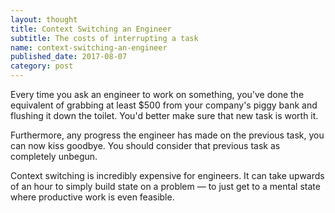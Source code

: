 ```yaml
---
layout: thought
title: Context Switching an Engineer
subtitle: The costs of interrupting a task
name: context-switching-an-engineer
published_date: 2017-08-07
category: post
---
```


Every time you ask an engineer to work on something, you've done the equivalent
of grabbing at least $500 from your company's piggy bank and flushing it down
the toilet. You'd better make sure that new task is worth it.

Furthermore, any progress the engineer has made on the previous task, you can
now kiss goodbye. You should consider that previous task as completely
unbegun.

Context switching is incredibly expensive for engineers. It can take upwards of
an hour to simply build state on a problem &mdash; to just get to a mental
state where productive work is even feasible.

